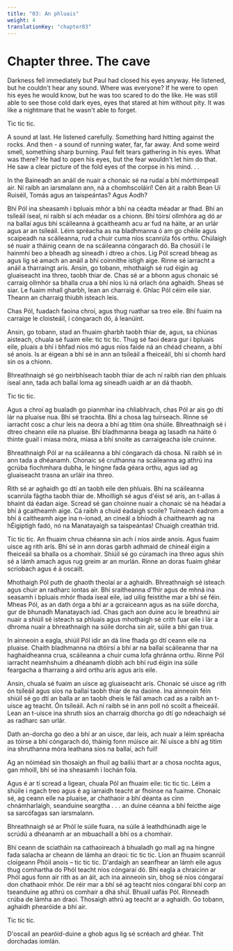 ```yaml
---
title: "03: An phluais"
weight: 4
translationKey: "chapter03"
---
```


# Chapter three. The cave

Darkness fell immediately but Paul had closed his eyes anyway. He listened, but he couldn't hear any sound. Where was everyone? If he were to open his eyes he would know, but he was too scared to do the like. He was still able to see those cold dark eyes, eyes that stared at him without pity. It was like a nightmare that he wasn't able to forget.

Tic tic tic.

A sound at last. He listened carefully. Something hard hitting against the rocks. And then - a sound of running water, far, far away. And some weird smell, something sharp burning. Paul felt tears gathering in his eyes. What was there? He had to open his eyes, but the fear wouldn't let him do that. He saw a clear picture of the fold eyes of the corpse in his mind. . .

In the  Baineadh an anáil de nuair a chonaic sé na rudaí a bhí mórthimpeall air. Ní raibh an iarsmalann ann, ná a chomhscoláirí! Cén áit a raibh Bean Uí Ruiséil, Tomás agus an taispeántas? Agus Aodh?

Bhí Pól ina sheasamh i bpluais mhór a bhí na céadta méadar ar fhad. Bhí an tsíleáil íseal, ní raibh sí ach méadar os a chionn. Bhí tóirsí ollmhóra ag dó ar na ballaí agus bhí scáileanna á gcaitheamh acu ar fud na háite, ar an urlár agus ar an tsíleáil. Léim spréacha as na bladhmanna ó am go chéile agus scaipeadh na scáileanna, rud a chuir cuma níos scanrúla fós orthu. Chúlaigh sé nuair a tháinig ceann de na scáileanna cóngarach dó. Ba chosúil í le hainmhí beo a bheadh ag síneadh i dtreo a chos. Lig Pól scread bheag as agus lig sé amach an anáil a bhí coinnithe istigh aige. Rinne sé iarracht a anáil a tharraingt arís. Ansin, go tobann, mhothaigh sé rud éigin ag gluaiseacht ina threo, taobh thiar de. Chas sé ar a bhonn agus chonaic sé carraig ollmhór sa bhalla crua a bhí níos lú ná orlach óna aghaidh. Sheas sé siar. Le fuaim mhall gharbh, lean an charraig é. Ghlac Pól céim eile siar. Theann an charraig thiubh isteach leis.

Chas Pól, fuadach faoina chroí, agus thug ruathar sa treo eile. Bhí fuaim na carraige le cloisteáil, í cóngarach dó, á leanúint.

Ansin, go tobann, stad an fhuaim gharbh taobh thiar de, agus, sa chiúnas aisteach, chuala sé fuaim eile: tic tic tic. Thug sé faoi deara gur i bpluais eile, pluais a bhí i bhfad níos mó agus níos faide ná an chéad cheann, a bhí sé anois. Is ar éigean a bhí sé in ann an tsíleáil a fheiceáil, bhí sí chomh hard sin os a chionn.

Bhreathnaigh sé go neirbhíseach taobh thiar de ach ní raibh rian den phluais íseal ann, tada ach ballaí loma ag síneadh uaidh ar an dá thaobh.

Tic tic tic.

Agus a chroí ag bualadh go pianmhar ina chliabhrach, chas Pól ar ais go dtí lár na pluaise nua. Bhí sé traochta. Bhí a chosa lag tuirseach. Rinne sé iarracht cosc a chur leis na deora a bhí ag titim óna shúile. Bhreathnaigh sé i dtreo cheann eile na pluaise. Bhí bladhmanna beaga ag lasadh na háite ó thinte guail i miasa móra, miasa a bhí snoite as carraigeacha ísle cruinne.

Bhreathnaigh Pól ar na scáileanna a bhí cóngarach dá chosa. Ní raibh sé in ann tada a dhéanamh. Chonaic sé cruthanna na scáileanna ag athrú ina gcrúba fíochmhara dubha, le hingne fada géara orthu, agus iad ag gluaiseacht trasna an urláir ina threo.

Rith sé ar aghaidh go dtí an taobh eile den phluais. Bhí na scáileanna scanrúla fágtha taobh thiar de. Mhoilligh sé agus d'éist sé arís, an t-allas á bhaint dá éadan aige. Scread sé gan choinne nuair a chonaic sé na héadaí a bhí á gcaitheamh aige. Cá raibh a chuid éadaigh scoile? Tuineach éadrom a bhí á caitheamh aige ina n-ionad, an cineál a bhíodh á chaitheamh ag na hÉigiptigh fadó, nó na Manatayaigh sa taispeántas! Chuaigh creathán tríd.

Tic tic tic. An fhuaim chrua chéanna sin ach í níos airde anois. Agus fuaim uisce ag rith arís. Bhí sé in ann doras garbh adhmaid de chineál éigin a fheiceáil sa bhalla os a chomhair. Shiúil sé go cúramach ina threo agus shín sé a lámh amach agus rug greim ar an murlán. Rinne an doras fuaim ghéar scríobach agus é á oscailt.

Mhothaigh Pól puth de ghaoth theolaí ar a aghaidh. Bhreathnaigh sé isteach agus chuir an radharc iontas air. Bhí sraitheanna d'fhir agus de mhná ina seasamh i bpluais mhór fhada íseal eile, iad uilig feistithe mar a bhí sé féin. Mheas Pól, as an dath órga a bhí ar a gcraiceann agus as na súile dorcha, gur de bhunadh Manatayach iad. Chas gach aon duine acu le breathnú air nuair a shiúil sé isteach sa phluais agus mhothaigh sé crith fuar eile i lár a dhroma nuair a bhreathnaigh na súile dorcha sin air, súile a bhí gan trua.

In ainneoin a eagla, shiúil Pól idir an dá líne fhada go dtí ceann eile na pluaise. Chaith bladhmanna na dtóirsí a bhí ar na ballaí scáileanna thar na haghaidheanna crua, scáileanna a chuir cuma lofa ghránna orthu. Rinne Pól iarracht neamhshuim a dhéanamh díobh ach bhí rud éigin ina súile feargacha a tharraing a aird orthu arís agus arís eile.

Ansin, chuala sé fuaim an uisce ag gluaiseacht arís. Chonaic sé uisce ag rith ón tsíleáil agus síos na ballaí taobh thiar de na daoine. Ina ainneoin féin shiúil sé go dtí an balla ar an taobh dheis le fáil amach cad as a raibh an t-uisce ag teacht. Ón tsíleáil. Ach ní raibh sé in ann poll nó scoilt a fheiceáil. Lean an t-uisce ina shruth síos an charraig dhorcha go dtí go ndeachaigh sé as radharc san urlár.

Dath an-dorcha go deo a bhí ar an uisce, dar leis, ach nuair a léim spréacha as tóirse a bhí cóngarach dó, tháinig fonn múisce air. Ní uisce a bhí ag titim ina shruthanna móra leathana síos na ballaí, ach fuil!

Ag an nóiméad sin thosaigh an fhuil ag bailiú thart ar a chosa nochta agus, gan mhoill, bhí sé ina sheasamh i lochán fola.

Agus é ar tí scread a ligean, chuala Pól an fhuaim eile: tic tic tic. Léim a shúile i ngach treo agus é ag iarraidh teacht ar fhoinse na fuaime. Chonaic sé, ag ceann eile na pluaise, ar chathaoir a bhí déanta as cinn chnámharlaigh, seanduine seargtha . . . an duine céanna a bhí feicthe aige sa sarcófagas san iarsmalann.

Bhreathnaigh sé ar Phól le súile fuara, na súile á leathdhúnadh aige le scrúdú a dhéanamh ar an mbuachaill a bhí os a chomhair.

Bhí ceann de sciatháin na cathaoireach á bhualadh go mall ag na hingne fada salacha ar cheann de lámha an draoi: tic tic tic. Líon an fhuaim scanrúil cloigeann Phóil anois – tic tic tic. D'ardaigh an seanfhear an lámh eile agus thug comhartha do Phól teacht níos cóngaraí dó. Bhí eagla a chraicinn ar Phól agus fonn air rith as an áit, ach ina ainneoin sin, bhog sé níos cóngaraí don chathaoir mhór. De réir mar a bhí sé ag teacht níos cóngaraí bhí corp an tseanduine ag athrú os comhair a dhá shúl. Bhuail uafás Pól. Rinneadh crúba de lámha an draoi. Thosaigh athrú ag teacht ar a aghaidh. Go tobann, aghaidh phearóide a bhí air.

Tic tic tic.

D'oscail an pearóid-duine a ghob agus lig sé scréach ard ghéar. Thit dorchadas iomlán.

